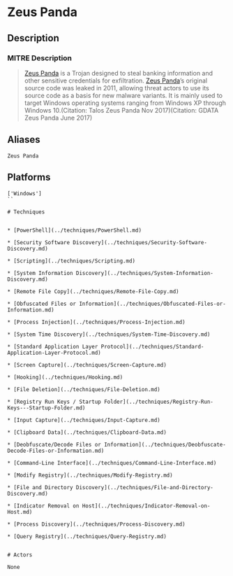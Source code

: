 
# Zeus Panda

## Description

### MITRE Description

> [Zeus Panda](https://attack.mitre.org/software/S0330) is a Trojan designed to steal banking information and other sensitive credentials for exfiltration. [Zeus Panda](https://attack.mitre.org/software/S0330)’s original source code was leaked in 2011, allowing threat actors to use its source code as a basis for new malware variants. It is mainly used to target Windows operating systems ranging from Windows XP through Windows 10.(Citation: Talos Zeus Panda Nov 2017)(Citation: GDATA Zeus Panda June 2017)

## Aliases

```
Zeus Panda
```

## Platforms

```
['Windows']
``

# Techniques


* [PowerShell](../techniques/PowerShell.md)

* [Security Software Discovery](../techniques/Security-Software-Discovery.md)
    
* [Scripting](../techniques/Scripting.md)
    
* [System Information Discovery](../techniques/System-Information-Discovery.md)
    
* [Remote File Copy](../techniques/Remote-File-Copy.md)
    
* [Obfuscated Files or Information](../techniques/Obfuscated-Files-or-Information.md)
    
* [Process Injection](../techniques/Process-Injection.md)
    
* [System Time Discovery](../techniques/System-Time-Discovery.md)
    
* [Standard Application Layer Protocol](../techniques/Standard-Application-Layer-Protocol.md)
    
* [Screen Capture](../techniques/Screen-Capture.md)
    
* [Hooking](../techniques/Hooking.md)
    
* [File Deletion](../techniques/File-Deletion.md)
    
* [Registry Run Keys / Startup Folder](../techniques/Registry-Run-Keys---Startup-Folder.md)
    
* [Input Capture](../techniques/Input-Capture.md)
    
* [Clipboard Data](../techniques/Clipboard-Data.md)
    
* [Deobfuscate/Decode Files or Information](../techniques/Deobfuscate-Decode-Files-or-Information.md)
    
* [Command-Line Interface](../techniques/Command-Line-Interface.md)
    
* [Modify Registry](../techniques/Modify-Registry.md)
    
* [File and Directory Discovery](../techniques/File-and-Directory-Discovery.md)
    
* [Indicator Removal on Host](../techniques/Indicator-Removal-on-Host.md)
    
* [Process Discovery](../techniques/Process-Discovery.md)
    
* [Query Registry](../techniques/Query-Registry.md)
    

# Actors

None

